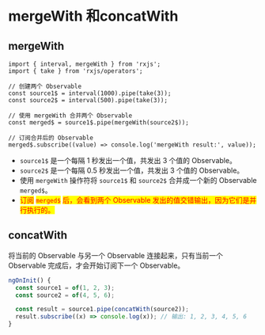 # mergeWith 和concatWith

## mergeWith

```
import { interval, mergeWith } from 'rxjs';
import { take } from 'rxjs/operators';

// 创建两个 Observable
const source1$ = interval(1000).pipe(take(3));
const source2$ = interval(500).pipe(take(3));

// 使用 mergeWith 合并两个 Observable
const merged$ = source1$.pipe(mergeWith(source2$));

// 订阅合并后的 Observable
merged$.subscribe((value) => console.log('mergeWith result:', value));
```

* `source1$` 是一个每隔 1 秒发出一个值，共发出 3 个值的 Observable。
* `source2$` 是一个每隔 0.5 秒发出一个值，共发出 3 个值的 Observable。
* 使用 `mergeWith` 操作符将 `source1$` 和 `source2$` 合并成一个新的 Observable `merged$`。
* <mark style="color:red;">订阅</mark> <mark style="color:red;"></mark><mark style="color:red;">`merged$`</mark> <mark style="color:red;"></mark><mark style="color:red;">后，会看到两个 Observable 发出的值交错输出，因为它们是并行执行的。</mark>

## **concatWith**

将当前的 Observable 与另一个 Observable 连接起来，只有当前一个 Observable 完成后，才会开始订阅下一个 Observable。

```javascript
ngOnInit() {
  const source1 = of(1, 2, 3);
  const source2 = of(4, 5, 6);

  const result = source1.pipe(concatWith(source2));
  result.subscribe((x) => console.log(x)); // 输出: 1, 2, 3, 4, 5, 6
}

```

